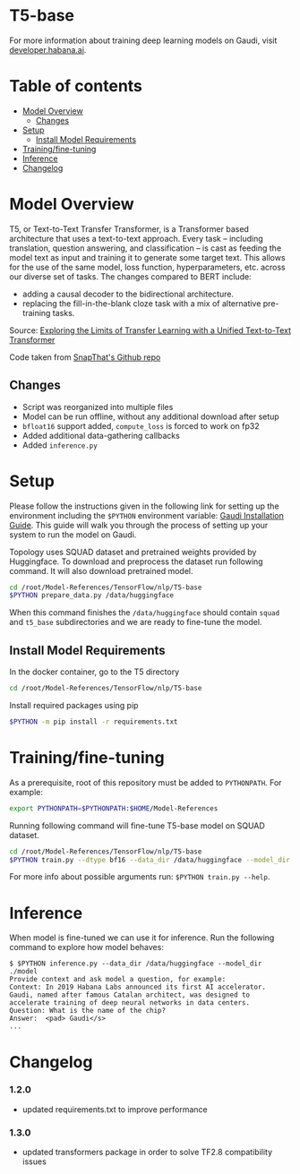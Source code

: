 # T5-base

For more information about training deep learning models on Gaudi, visit [developer.habana.ai](https://developer.habana.ai/resources/).

# Table of contents

- [Model Overview](#model-overview)
  - [Changes](#changes)
- [Setup](#setup)
  - [Install Model Requirements](#install-model-requirements)
- [Training/fine-tuning](#trainingfine-tuning)
- [Inference](#inference)
- [Changelog](#changelog)

# Model Overview

T5, or Text-to-Text Transfer Transformer, is a Transformer based architecture that uses a text-to-text approach.
Every task – including translation, question answering, and classification – is cast as feeding the model text
as input and training it to generate some target text. This allows for the use of the same model,
loss function, hyperparameters, etc. across our diverse set of tasks. The changes compared to BERT include:

* adding a causal decoder to the bidirectional architecture.
* replacing the fill-in-the-blank cloze task with a mix of alternative pre-training tasks.

Source: [Exploring the Limits of Transfer Learning with a Unified Text-to-Text Transformer](https://arxiv.org/abs/1910.10683)

Code taken from [SnapThat's Github repo](https://github.com/snapthat/TF-T5-text-to-text/blob/master/snapthatT5/notebooks/TF-T5-%20Training.ipynb)

## Changes

- Script was reorganized into multiple files
- Model can be run offline, without any additional download after setup
- `bfloat16` support added, `compute_loss` is forced to work on fp32
- Added additional data-gathering callbacks
- Added `inference.py`

# Setup

Please follow the instructions given in the following link for setting up the
environment including the `$PYTHON` environment variable: [Gaudi Installation
Guide](https://docs.habana.ai/en/latest/Installation_Guide/GAUDI_Installation_Guide.html).
This guide will walk you through the process of setting up your system to run
the model on Gaudi.

Topology uses SQUAD dataset and pretrained weights provided by Huggingface. To download and preprocess the dataset run following command. It will also download pretrained model.

```bash
cd /root/Model-References/TensorFlow/nlp/T5-base
$PYTHON prepare_data.py /data/huggingface
```

When this command finishes the `/data/huggingface` should contain `squad` and `t5_base` subdirectories and we are ready to fine-tune the model.

## Install Model Requirements

In the docker container, go to the T5 directory
```bash
cd /root/Model-References/TensorFlow/nlp/T5-base
```
Install required packages using pip
```bash
$PYTHON -m pip install -r requirements.txt
```

# Training/fine-tuning

As a prerequisite, root of this repository must be added to `PYTHONPATH`. For example:
```bash
export PYTHONPATH=$PYTHONPATH:$HOME/Model-References
```

Running following command will fine-tune T5-base model on SQUAD dataset.

```bash
cd /root/Model-References/TensorFlow/nlp/T5-base
$PYTHON train.py --dtype bf16 --data_dir /data/huggingface --model_dir ./model
```

For more info about possible arguments run: `$PYTHON train.py --help`.

# Inference

When model is fine-tuned we can use it for inference. Run the following command to explore how model behaves:

```
$ $PYTHON inference.py --data_dir /data/huggingface --model_dir ./model
Provide context and ask model a question, for example:
Context: In 2019 Habana Labs announced its first AI accelerator. Gaudi, named after famous Catalan architect, was designed to accelerate training of deep neural networks in data centers.
Question: What is the name of the chip?
Answer:  <pad> Gaudi</s>
...
```
# Changelog
### 1.2.0
* updated requirements.txt to improve performance
### 1.3.0
* updated transformers package in order to solve TF2.8 compatibility issues